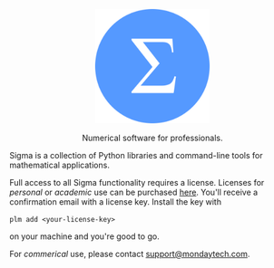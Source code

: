 <p align="center">
  <a href="https://github.com/sigma-py/"><img alt="meshpro" src="../logo/sigma-logo.svg" width="40%"></a>
  <p align="center">Numerical software for professionals.</p>
</p>

Sigma is a collection of Python libraries and command-line tools for
mathematical applications.

Full access to all Sigma functionality requires a license. Licenses for
_personal_ or _academic_ use can be purchased
[here](https://buy.stripe.com/aEUg1H38OgDw5qMfZ3).
You'll receive a confirmation email with a license key. Install the key with

```
plm add <your-license-key>
```

on your machine and you're good to go.

For _commerical_ use, please contact support@mondaytech.com.
